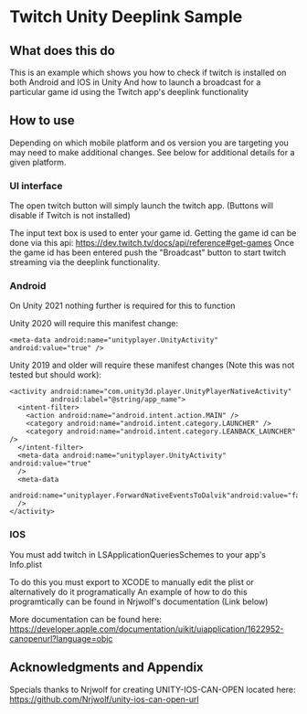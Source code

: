 
# Twitch Unity Deeplink Sample

## What does this do

This is an example which shows you how to check if twitch is installed on both Android and IOS in Unity
And how to launch a broadcast for a particular game id using the Twitch app's deeplink functionality

## How to use

Depending on which mobile platform and os version you are targeting you may need to make additional changes.
See below for additional details for a given platform.

### UI interface

The open twitch button will simply launch the twitch app. (Buttons will disable if Twitch is not installed)

The input text box is used to enter your game id. Getting the game id can be done via this api: https://dev.twitch.tv/docs/api/reference#get-games
Once the game id has been entered push the "Broadcast" button to start twitch streaming via the deeplink functionality.

### Android

On Unity 2021 nothing further is required for this to function

Unity 2020 will require this manifest change:

`<meta-data android:name="unityplayer.UnityActivity" android:value="true" />`

Unity 2019 and older will require these manifest changes (Note this was not tested but should work):

    <activity android:name="com.unity3d.player.UnityPlayerNativeActivity"
              android:label="@string/app_name">
      <intent-filter>
        <action android:name="android.intent.action.MAIN" />
        <category android:name="android.intent.category.LAUNCHER" />
        <category android:name="android.intent.category.LEANBACK_LAUNCHER" />
      </intent-filter>
      <meta-data android:name="unityplayer.UnityActivity" android:value="true"
      />
      <meta-data
     android:name="unityplayer.ForwardNativeEventsToDalvik"android:value="false"
      />
    </activity> 

### IOS

You must add twitch in LSApplicationQueriesSchemes to your app's Info.plist

To do this you must export to XCODE to manually edit the plist or alternatively do it programatically
An example of how to do this programtically can be found in Nrjwolf's documentation (Link below)

More documentation can be found here: https://developer.apple.com/documentation/uikit/uiapplication/1622952-canopenurl?language=objc


## Acknowledgments and Appendix

Specials thanks to Nrjwolf for creating UNITY-IOS-CAN-OPEN located here: https://github.com/Nrjwolf/unity-ios-can-open-url
